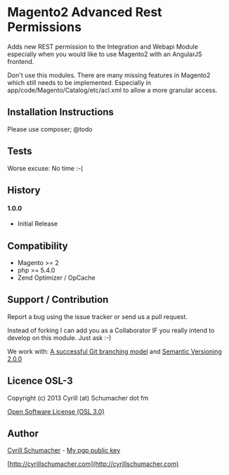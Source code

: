 Magento2 Advanced Rest Permissions
===============

Adds new REST permission to the Integration and Webapi Module especially when you
would like to use Magento2 with an AngularJS frontend.

Don't use this modules. There are many missing features in Magento2 which still needs to be implemented.
Especially in app/code/Magento/Catalog/etc/acl.xml to allow a more granular access.

Installation Instructions
-------------------------

Please use composer; @todo

Tests
-----

Worse excuse: No time :-(

History
-------

#### 1.0.0

- Initial Release


Compatibility
-------------

- Magento >= 2
- php >= 5.4.0
- Zend Optimizer / OpCache

Support / Contribution
----------------------

Report a bug using the issue tracker or send us a pull request.

Instead of forking I can add you as a Collaborator IF you really intend to develop on this module. Just ask :-)

We work with: [A successful Git branching model](http://nvie.com/posts/a-successful-git-branching-model/) and [Semantic Versioning 2.0.0](http://semver.org/)

Licence OSL-3
-------------

Copyright (c) 2013 Cyrill (at) Schumacher dot fm

[Open Software License (OSL 3.0)](http://opensource.org/licenses/osl-3.0.php)

Author
------

[Cyrill Schumacher](https://github.com/SchumacherFM) - [My pgp public key](http://www.schumacher.fm/cyrill.asc)

[http://cyrillschumacher.com](http://cyrillschumacher.com)
